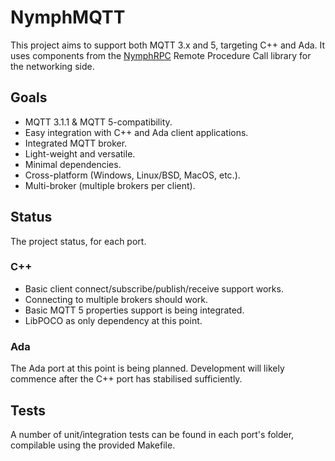 # NymphMQTT #

This project aims to support both MQTT 3.x and 5, targeting C++ and Ada. It uses components from the [NymphRPC](https://github.com/MayaPosch/NymphRPC "NymphRPC") Remote Procedure Call library for the networking side.

## Goals ##

* MQTT 3.1.1 & MQTT 5-compatibility.
* Easy integration with C++ and Ada client applications.
* Integrated MQTT broker.
* Light-weight and versatile.
* Minimal dependencies.
* Cross-platform (Windows, Linux/BSD, MacOS, etc.).
* Multi-broker (multiple brokers per client).

## Status ##

The project status, for each port.

### C++ ###

* Basic client connect/subscribe/publish/receive support works.
* Connecting to multiple brokers should work.
* Basic MQTT 5 properties support is being integrated.
* LibPOCO as only dependency at this point.

### Ada ###

The Ada port at this point is being planned. Development will likely commence after the C++ port has stabilised sufficiently.

## Tests ##

A number of unit/integration tests can be found in each port's folder, compilable using the provided Makefile.